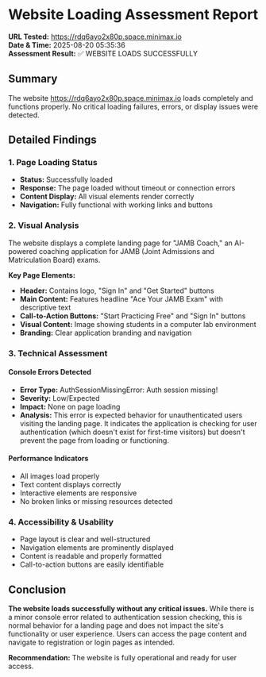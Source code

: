 # Website Loading Assessment Report

**URL Tested:** https://rdq6ayo2x80p.space.minimax.io  
**Date & Time:** 2025-08-20 05:35:36  
**Assessment Result:** ✅ WEBSITE LOADS SUCCESSFULLY

## Summary

The website https://rdq6ayo2x80p.space.minimax.io loads completely and functions properly. No critical loading failures, errors, or display issues were detected.

## Detailed Findings

### 1. Page Loading Status
- **Status:** Successfully loaded
- **Response:** The page loaded without timeout or connection errors
- **Content Display:** All visual elements render correctly
- **Navigation:** Fully functional with working links and buttons

### 2. Visual Analysis
The website displays a complete landing page for "JAMB Coach," an AI-powered coaching application for JAMB (Joint Admissions and Matriculation Board) exams. 

**Key Page Elements:**
- **Header:** Contains logo, "Sign In" and "Get Started" buttons
- **Main Content:** Features headline "Ace Your JAMB Exam" with descriptive text
- **Call-to-Action Buttons:** "Start Practicing Free" and "Sign In" buttons
- **Visual Content:** Image showing students in a computer lab environment
- **Branding:** Clear application branding and navigation

### 3. Technical Assessment

#### Console Errors Detected
- **Error Type:** AuthSessionMissingError: Auth session missing!
- **Severity:** Low/Expected
- **Impact:** None on page loading
- **Analysis:** This error is expected behavior for unauthenticated users visiting the landing page. It indicates the application is checking for user authentication (which doesn't exist for first-time visitors) but doesn't prevent the page from loading or functioning.

#### Performance Indicators
- All images load properly
- Text content displays correctly
- Interactive elements are responsive
- No broken links or missing resources detected

### 4. Accessibility & Usability
- Page layout is clear and well-structured
- Navigation elements are prominently displayed
- Content is readable and properly formatted
- Call-to-action buttons are easily identifiable

## Conclusion

**The website loads successfully without any critical issues.** While there is a minor console error related to authentication session checking, this is normal behavior for a landing page and does not impact the site's functionality or user experience. Users can access the page content and navigate to registration or login pages as intended.

**Recommendation:** The website is fully operational and ready for user access.